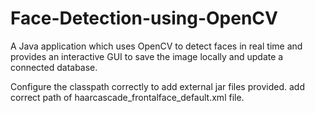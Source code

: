 # Face-Detection-using-OpenCV
A Java application which uses OpenCV to detect faces in real time and provides an interactive GUI to save the image locally and update a connected database.

Configure the classpath correctly to add external jar files provided. 
add correct path of haarcascade_frontalface_default.xml file.
